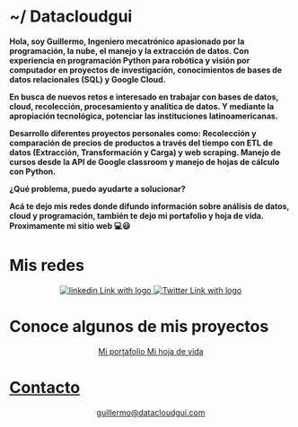 # ~/ Datacloudgui

**Hola, soy Guillermo, Ingeniero mecatrónico apasionado por la programación, la nube, el manejo y la extracción de datos. Con experiencia en programación Python para robótica y visión por computador en proyectos de investigación, conocimientos de bases de datos relacionales (SQL) y Google Cloud.**

**En busca de nuevos retos e interesado en trabajar con bases de datos, cloud, recolección, procesamiento y analítica de datos. Y mediante la apropiación tecnológica, potenciar las instituciones latinoamericanas.**

**Desarrollo diferentes proyectos personales como: Recolección y comparación de precios de productos a través del tiempo con ETL de datos (Extracción, Transformación y Carga) y web scraping. Manejo de cursos desde la API de Google classroom y manejo de hojas de cálculo con Python.**

**¿Qué problema, puedo ayudarte a solucionar?**

**Acá te dejo mis redes donde difundo información sobre análisis de datos, cloud y programación, también te dejo mi portafolio y hoja de vida. 
Proximamente mi sitio web 💻😃**

# Mis redes

<p align='center'>
</a> 
<a href="https://linkedin.com/in/datacloudgui">
  <img src="https://img.shields.io/badge/LinkedIn-Connect-blue?style=social&logo=LinkedIn" alt="linkedin Link with logo">
</a>
<a href="https://twitter.com/intent/follow?screen_name=datacloudgui">
  <img src="https://img.shields.io/twitter/follow/datacloudgui?style=social" alt="Twitter Link with logo">
</a> 
</p> 

# Conoce algunos de mis proyectos

<p align='center'>
</a>  
<a href="https://www.canva.com/design/DAD-oyb2y1s/uELw7iaQLKx6V3-r2QmQ_w/view?utm_content=DAD-oyb2y1s&utm_campaign=designshare&utm_medium=link&utm_source=publishsharelink">
  Mi portafolio    
</a> 
<a href="https://www.canva.com/design/DAD-owxC-4I/muRcCngEZVd6CRi3iGa49Q/view?utm_content=DAD-owxC-4I&utm_campaign=designshare&utm_medium=link&utm_source=publishsharelink">
  Mi hoja de vida
</p> 

# Contacto

<p align='center'>
  guillermo@datacloudgui.com
</p>

<!--
**datacloudgui/datacloudgui** is a ✨ _special_ ✨ repository because its `README.md` (this file) appears on your GitHub profile.

Here are some ideas to get you started:

- 🔭 I’m currently working on ...
- 🌱 I’m currently learning ...
- 👯 I’m looking to collaborate on ...
- 🤔 I’m looking for help with ...
- 💬 Ask me about ...
- 📫 How to reach me: ...
- 😄 Pronouns: ...
- ⚡ Fun fact: ...
-->
